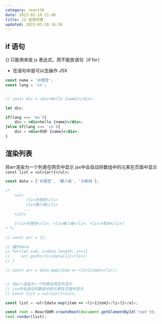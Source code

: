 ```yaml
---
category: react18
date: 2023-02-18 21:40
title: 12-渲染列表
updated: 2023-03-20 16:36
---
```


## if 语句

{} 只能用来放 js 表达式，而不能放语句（if for）

- 在语句中是可以去操作 JSX

```jsx
const name = '孙悟空';
const lang = 'cn';


// const div = <div>Hello {name}</div>;

let div;

if(lang === 'en'){
    div = <div>hello {name}</div>;
}else if(lang === 'cn'){
    div = <div>你好 {name}</div>;
}
```

##  渲染列表

将arr渲染为一个列表在网页中显示
jsx中会自动将数组中的元素在页面中显示
`const list = <ul>{arr}</ul>;`

```js
const data = ['孙悟空', '猪八戒', '沙和尚'];

/*
    <ul>
         <li>孙悟空</li>
         <li>猪八戒</li>
        ...
    </ul>

    [<li>孙悟空</li>, <li>猪八戒</li>, <li>沙和尚</li>]
* */

// const arr = [];

// 遍历data
// for(let i=0; i<data.length; i++){
//     arr.push(<li>{data[i]}</li>);
// }

// const arr = data.map(item => <li>{item}</li>);


// 将arr渲染为一个列表在网页中显示
// jsx中会自动将数组中的元素在页面中显示
// const list = <ul>{arr}</ul>;

const list = <ul>{data.map(item => <li>{item}</li>)}</ul>;

const root = ReactDOM.createRoot(document.getElementById('root'));
root.render(list);
```